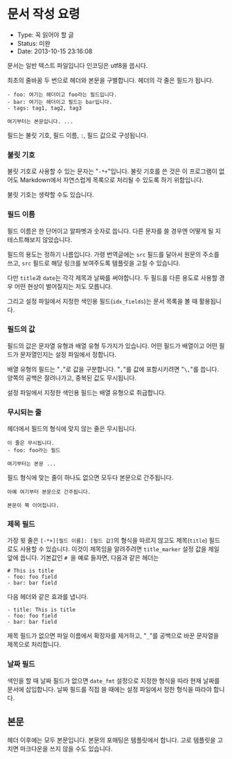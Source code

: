 # 문서 작성 요령
- Type: 꼭 읽어야 할 글
- Status: 미완
- Date: 2013-10-15 23:16:08

문서는 일반 텍스트 파일입니다 인코딩은 utf8을 씁시다. 

최초의 줄바꿈 두 번으로 헤더와 본문을 구별합니다. 헤더의 각 줄은 필드가 됩니다.

	- foo: 여기는 헤더이고 foo라는 필드입니다.
	- bar: 여기는 헤더이고 필드는 bar입니다.
	- tags: tag1, tag2, tag3
	
	여기부터는 본문입니다. ... 

필드는 불릿 기호, 필드 이름, `:`, 필드 값으로 구성됩니다.

### 불릿 기호 ###

불릿 기호로 사용할 수 있는 문자는 "`-*+`"입니다. 불릿 기호를 쓴 것은 이 프로그램이 없어도 Markdown에서 자연스럽게 목록으로 처리될 수 있도록 하기 위함입니다.

불릿 기호는 생략할 수도 있습니다. 

### 필드 이름 ###

필드 이름은 한 단어이고 알파벳과 숫자로 씁니다. 다른 문자를 쓸 경우엔 어떻게 될 지 테스트해보지 않았습니다.

필드의 용도는 정하기 나름입니다. 가령 번역글에는 `src` 필드를 달아서 원문의 주소를 쓰고, `src` 필드로 해당 링크를 보여주도록 템플릿을 고칠 수 있습니다.

다만 `title`과 `date`는 각각 제목과 날짜를 써야합니다. 두 필드를 다른 용도로 사용할 경우 어떤 현상이 벌어질지는 저도 모릅니다.

그리고 설정 파일에서 지정한 색인용 필드(`idx_fields`)는 문서 목록을 볼 때 활용됩니다.

### 필드의 값 ###

필드의 값은 문자열 유형과 배열 유형 두가지가 있습니다. 어떤 필드가 배열이고 어떤 필드가 문자열인지는 설정 파일에서 정합니다. 

배열 유형의 필드는 "`,`"로 값을 구분합니다. "`,`"를 값에 포함시키려면 "`\,`"를 씁니다. 양쪽의 공백은 잘려나가고, 중복된 값도 무시됩니다.

설정 파일에서 지정한 색인용 필드는 배열 유형으로 취급합니다.

### 무시되는 줄 ###

헤더에서 필드의 형식에 맞지 않는 줄은 무시됩니다.

	이 줄은 무시됩니다.
	- foo: foo라는 필드

	여기부터는 본문 ... 

필드 형식에 맞는 줄이 하나도 없으면 모두다 본문으로 간주됩니다.

	아예 여기부터 본문으로 간주됩니다.

	본문이 쭉 이어집니다.

### 제목 필드 ###

가장 윗 줄은 `[-*+][필드 이름]: [필드 값]`의 형식을 따르지 않고도 제목(`title`) 필드로도 사용할 수 있습니다. 이것이 제목임을 알려주려면 `title_marker` 설정 값을 제일 앞에 씁니다. 기본값인 `# `을 예로 들자면, 다음과 같은 헤더는

	# This is title
	- foo: foo field
	- bar: bar field

다음 헤더와 같은 효과를 냅니다.

	- title: This is title
	- foo: foo field
	- bar: bar field

제목 필드가 없으면 파일 이름에서 확장자를 제거하고, "`_`"를 공백으로 바꾼 문자열을 제목으로 처리합니다.

### 날짜 필드 ###

색인을 할 때 날짜 필드가 없으면 `date_fmt` 설정으로 지정한 형식을 따라 현재 날짜를 문서에 삽입합니다. 날짜 필드를 직접 쓸 때에는 설정 파일에서 정한 형식을 따라야 합니다.

본문
---

헤더 이후에는 모두 본문입니다. 본문의 포매팅은 템플릿에서 합니다. 고로 템플릿을 고치면 마크다운을 쓰지 않을 수도 있습니다. 